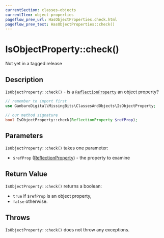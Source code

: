 ```yaml
---
currentSection: classes-objects
currentItem: object-properties
pageflow_prev_url: HasObjectProperties.check.html
pageflow_prev_text: HasObjectProperties::check()
---
```


# IsObjectProperty::check()

<div class="callout warning" markdown="1">
Not yet in a tagged release
</div>

## Description

`IsObjectProperty::check()` - is a [`ReflectionProperty`](http://www.php.net/ReflectionProperty) an object property?

```php
// remember to import first
use GanbaroDigital\MissingBits\ClassesAndObjects\IsObjectProperty;

// our method signature
bool IsObjectProperty::check(ReflectionProperty $refProp);
```

## Parameters

`IsObjectProperty::check()` takes one parameter:

* `$refProp` ([ReflectionProperty](http://www.php.net/ReflectionProperty)) - the property to examine

## Return Value

`IsObjectProperty::check()` returns a boolean:

* `true` if `$refProp` is an object property,
* `false` otherwise.

## Throws

`IsObjectProperty::check()` does not throw any exceptions.

